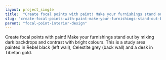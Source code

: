 ```yaml
---
layout: project_single
title:  "Create focal points with paint! Make your furnishings stand out by mixing dark backdrops and contrast with bright colours. This is a study area painted in Rebel black (left wall), Celestite grey (back wall) and a desk in Tibetan gold."
slug: "create-focal-points-with-paint-make-your-furnishings-stand-out-by-mixing-dark-backdrops-and"
parent: "focal-point-interior-design"
---
```

Create focal points with paint! Make your furnishings stand out by mixing dark backdrops and contrast with bright colours. This is a study area painted in Rebel black (left wall), Celestite grey (back wall) and a desk in Tibetan gold.